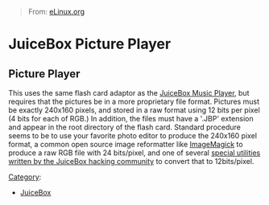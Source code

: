 > From: [eLinux.org](http://eLinux.org/JuiceBox_Picture_Player "http://eLinux.org/JuiceBox_Picture_Player")


# JuiceBox Picture Player



## Picture Player

This uses the same flash card adaptor as the [JuiceBox Music
Player](http://eLinux.org/JuiceBox_Music_Player "JuiceBox Music Player"), but requires
that the pictures be in a more proprietary file format. Pictures must be
exactly 240x160 pixels, and stored in a raw format using 12 bits per
pixel (4 bits for each of RGB.) In addition, the files must have a
'.JBP' extension and appear in the root directory of the flash card.
Standard procedure seems to be to use your favorite photo editor to
produce the 240x160 pixel format, a common open source image reformatter
like [ImageMagick](http://www.imagemagick.org/script/index.php) to
produce a raw RGB file with 24 bits/pixel, and one of several [special
utilities written by the JuiceBox hacking
community](http://www.linux-hacker.net/cgi-bin/UltraBoard/UltraBoard.pl?Action=ShowPost&Board=MJB&Post=13)
to convert that to 12bits/pixel.


[Category](http://eLinux.org/Special:Categories "Special:Categories"):

-   [JuiceBox](http://eLinux.org/Category:JuiceBox "Category:JuiceBox")

